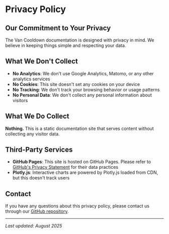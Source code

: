 # Privacy Policy

## Our Commitment to Your Privacy

The Van Cooldown documentation is designed with privacy in mind. We believe in keeping things simple and respecting your data.

## What We Don't Collect

- **No Analytics**: We don't use Google Analytics, Matomo, or any other analytics services
- **No Cookies**: This site doesn't set any cookies on your device
- **No Tracking**: We don't track your browsing behavior or usage patterns
- **No Personal Data**: We don't collect any personal information about visitors

## What We Do Collect

**Nothing.** This is a static documentation site that serves content without collecting any visitor data.

## Third-Party Services

- **GitHub Pages**: This site is hosted on GitHub Pages. Please refer to [GitHub's Privacy Statement](https://docs.github.com/en/site-policy/privacy-policies/github-privacy-statement) for their data practices
- **Plotly.js**: Interactive charts are powered by Plotly.js loaded from CDN, but this doesn't track users

## Contact

If you have any questions about this privacy policy, please contact us through our [GitHub repository](https://github.com/FabienMeyer/van-cooldown).

---

*Last updated: August 2025*
